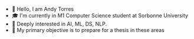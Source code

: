 - 👋 Hello, I am Andy Torres
- 🎓 I'm currently in M1 Computer Science student at Sorbonne University
- 👀 Deeply interested in AI, ML, DS, NLP.
- 🥼 My primary objective is to prepare for a thesis in these areas



<!--
**kaiserLemon/kaiserLemon** is a ✨ _special_ ✨ repository because its `README.md` (this file) appears on your GitHub profile.

Here are some ideas to get you started:

- 🔭 I’m currently working on ...
- 🌱 I’m currently learning ...
- 👯 I’m looking to collaborate on ...
- 🤔 I’m looking for help with ...
- 💬 Ask me about ...
- 📫 How to reach me: ...
- 😄 Pronouns: ...
- ⚡ Fun fact: ...
-->
